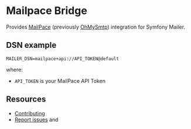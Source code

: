 Mailpace Bridge
===============

Provides [MailPace](https://mailpace.com/) (previously [OhMySmtp](https://docs.mailpace.com/guide/moving_from_ohmysmtp/)) integration for Symfony Mailer.


DSN example
-----------

```
MAILER_DSN=mailpace+api://API_TOKEN@default
```

where:
 - `API_TOKEN` is your MailPace API Token


Resources
---------

 * [Contributing](https://symfony.com/doc/current/contributing/index.html)
 * [Report issues](https://github.com/symfony/symfony/issues) and
